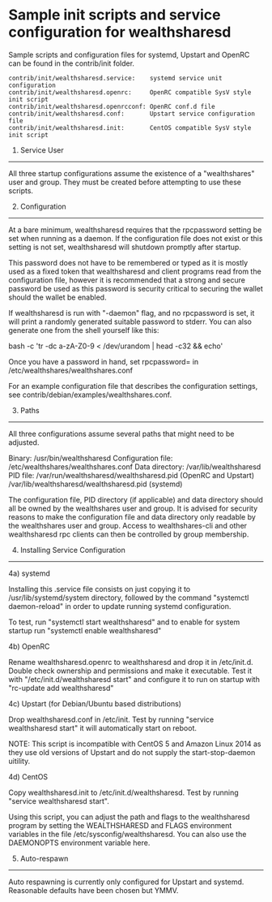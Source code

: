Sample init scripts and service configuration for wealthsharesd
==========================================================

Sample scripts and configuration files for systemd, Upstart and OpenRC
can be found in the contrib/init folder.

    contrib/init/wealthsharesd.service:    systemd service unit configuration
    contrib/init/wealthsharesd.openrc:     OpenRC compatible SysV style init script
    contrib/init/wealthsharesd.openrcconf: OpenRC conf.d file
    contrib/init/wealthsharesd.conf:       Upstart service configuration file
    contrib/init/wealthsharesd.init:       CentOS compatible SysV style init script

1. Service User
---------------------------------

All three startup configurations assume the existence of a "wealthshares" user
and group.  They must be created before attempting to use these scripts.

2. Configuration
---------------------------------

At a bare minimum, wealthsharesd requires that the rpcpassword setting be set
when running as a daemon.  If the configuration file does not exist or this
setting is not set, wealthsharesd will shutdown promptly after startup.

This password does not have to be remembered or typed as it is mostly used
as a fixed token that wealthsharesd and client programs read from the configuration
file, however it is recommended that a strong and secure password be used
as this password is security critical to securing the wallet should the
wallet be enabled.

If wealthsharesd is run with "-daemon" flag, and no rpcpassword is set, it will
print a randomly generated suitable password to stderr.  You can also
generate one from the shell yourself like this:

bash -c 'tr -dc a-zA-Z0-9 < /dev/urandom | head -c32 && echo'

Once you have a password in hand, set rpcpassword= in /etc/wealthshares/wealthshares.conf

For an example configuration file that describes the configuration settings,
see contrib/debian/examples/wealthshares.conf.

3. Paths
---------------------------------

All three configurations assume several paths that might need to be adjusted.

Binary:              /usr/bin/wealthsharesd
Configuration file:  /etc/wealthshares/wealthshares.conf
Data directory:      /var/lib/wealthsharesd
PID file:            /var/run/wealthsharesd/wealthsharesd.pid (OpenRC and Upstart)
                     /var/lib/wealthsharesd/wealthsharesd.pid (systemd)

The configuration file, PID directory (if applicable) and data directory
should all be owned by the wealthshares user and group.  It is advised for security
reasons to make the configuration file and data directory only readable by the
wealthshares user and group.  Access to wealthshares-cli and other wealthsharesd rpc clients
can then be controlled by group membership.

4. Installing Service Configuration
-----------------------------------

4a) systemd

Installing this .service file consists on just copying it to
/usr/lib/systemd/system directory, followed by the command
"systemctl daemon-reload" in order to update running systemd configuration.

To test, run "systemctl start wealthsharesd" and to enable for system startup run
"systemctl enable wealthsharesd"

4b) OpenRC

Rename wealthsharesd.openrc to wealthsharesd and drop it in /etc/init.d.  Double
check ownership and permissions and make it executable.  Test it with
"/etc/init.d/wealthsharesd start" and configure it to run on startup with
"rc-update add wealthsharesd"

4c) Upstart (for Debian/Ubuntu based distributions)

Drop wealthsharesd.conf in /etc/init.  Test by running "service wealthsharesd start"
it will automatically start on reboot.

NOTE: This script is incompatible with CentOS 5 and Amazon Linux 2014 as they
use old versions of Upstart and do not supply the start-stop-daemon uitility.

4d) CentOS

Copy wealthsharesd.init to /etc/init.d/wealthsharesd. Test by running "service wealthsharesd start".

Using this script, you can adjust the path and flags to the wealthsharesd program by
setting the WEALTHSHARESD and FLAGS environment variables in the file
/etc/sysconfig/wealthsharesd. You can also use the DAEMONOPTS environment variable here.

5. Auto-respawn
-----------------------------------

Auto respawning is currently only configured for Upstart and systemd.
Reasonable defaults have been chosen but YMMV.
